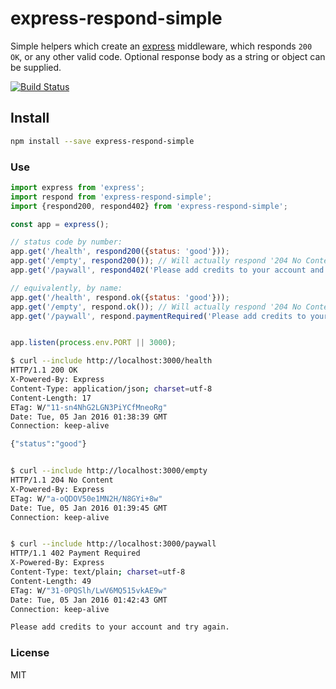 # express-respond-simple

Simple helpers which create an [express](http://expressjs.com/) middleware, which responds `200 OK`, or any other valid
code. Optional response body as a string or object can be supplied.

[![Build Status](https://travis-ci.org/hugojosefson/express-respond-simple.svg?branch=master)](https://travis-ci.org/hugojosefson/express-respond-simple)

## Install

```bash
npm install --save express-respond-simple
```

### Use

```javascript
import express from 'express';
import respond from 'express-respond-simple';
import {respond200, respond402} from 'express-respond-simple';

const app = express();

// status code by number:
app.get('/health', respond200({status: 'good'}));
app.get('/empty', respond200()); // Will actually respond '204 No Content' instead of '200 OK' if no body is given
app.get('/paywall', respond402('Please add credits to your account and try again.'));

// equivalently, by name:
app.get('/health', respond.ok({status: 'good'}));
app.get('/empty', respond.ok()); // Will actually respond '204 No Content' instead of '200 OK' if no body is given
app.get('/paywall', respond.paymentRequired('Please add credits to your account and try again.'));


app.listen(process.env.PORT || 3000);
```

```bash
$ curl --include http://localhost:3000/health
HTTP/1.1 200 OK
X-Powered-By: Express
Content-Type: application/json; charset=utf-8
Content-Length: 17
ETag: W/"11-sn4NhG2LGN3PiYCfMneoRg"
Date: Tue, 05 Jan 2016 01:38:39 GMT
Connection: keep-alive

{"status":"good"}


$ curl --include http://localhost:3000/empty
HTTP/1.1 204 No Content
X-Powered-By: Express
ETag: W/"a-oQDOV50e1MN2H/N8GYi+8w"
Date: Tue, 05 Jan 2016 01:39:45 GMT
Connection: keep-alive


$ curl --include http://localhost:3000/paywall
HTTP/1.1 402 Payment Required
X-Powered-By: Express
Content-Type: text/plain; charset=utf-8
Content-Length: 49
ETag: W/"31-0PQSlh/LwV6MQ515vkAE9w"
Date: Tue, 05 Jan 2016 01:42:43 GMT
Connection: keep-alive

Please add credits to your account and try again.
```

### License

MIT
